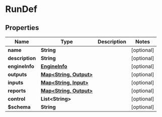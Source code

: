 

# RunDef


## Properties

| Name | Type | Description | Notes |
|------------ | ------------- | ------------- | -------------|
|**name** | **String** |  |  [optional] |
|**description** | **String** |  |  [optional] |
|**engineInfo** | [**EngineInfo**](EngineInfo.md) |  |  [optional] |
|**outputs** | [**Map&lt;String, Output&gt;**](Output.md) |  |  [optional] |
|**inputs** | [**Map&lt;String, Input&gt;**](Input.md) |  |  [optional] |
|**reports** | [**Map&lt;String, Output&gt;**](Output.md) |  |  [optional] |
|**control** | **List&lt;String&gt;** |  |  [optional] |
|**$schema** | **String** |  |  [optional] |




